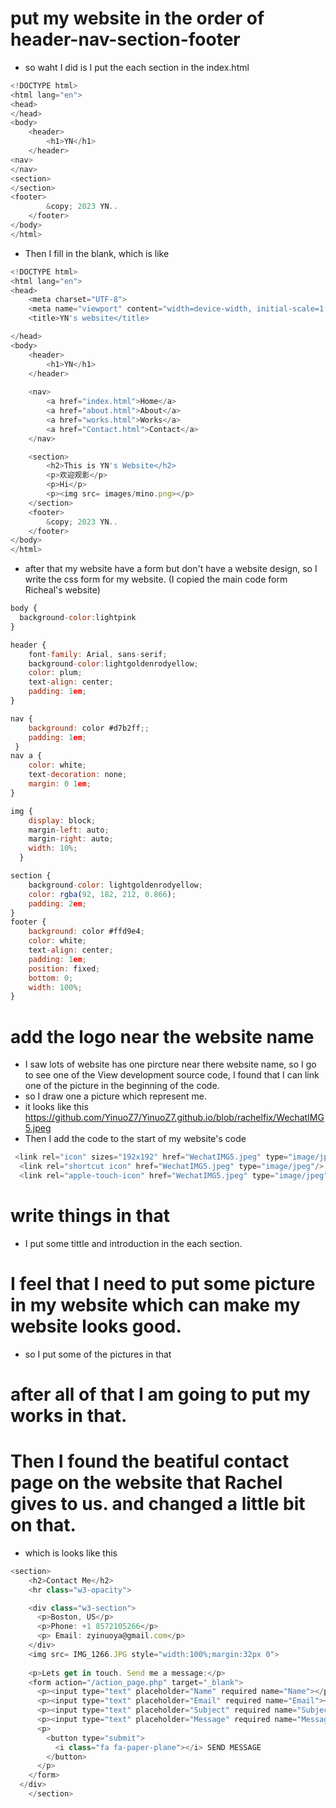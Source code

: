 # put my website in the order of header-nav-section-footer
- so waht I did is I put the each section in the index.html
``` javascript
<!DOCTYPE html>
<html lang="en">
<head>
</head>
<body>
    <header>
        <h1>YN</h1>
    </header>
<nav>
</nav>
<section>
</section>
<footer>
        &copy; 2023 YN..
    </footer>
</body>
</html>
```
- Then I fill in the blank, which is like
```javascript
<!DOCTYPE html>
<html lang="en">
<head>
    <meta charset="UTF-8">
    <meta name="viewport" content="width=device-width, initial-scale=1.0">
    <title>YN's website</title>

</head>
<body>
    <header>
        <h1>YN</h1>
    </header>
    
    <nav>
        <a href="index.html">Home</a>
        <a href="about.html">About</a>
        <a href="works.html">Works</a>
        <a href="Contact.html">Contact</a>
    </nav>

    <section>
        <h2>This is YN's Website</h2>
        <p>欢迎观影</p>
        <p>Hi</p>
        <p><img src= images/mino.png></p>
    </section>
    <footer>
        &copy; 2023 YN..
    </footer>
</body>
</html>
```
- after that my website have a form but don't have a website design, so I write the css form for my website.
(I copied the main code form Richeal's website)
```javascript
body {
  background-color:lightpink
}

header {
    font-family: Arial, sans-serif;
    background-color:lightgoldenrodyellow;
    color: plum;
    text-align: center;
    padding: 1em;
}

nav {
    background: color #d7b2ff;;
    padding: 1em;
 }
nav a {
    color: white;
    text-decoration: none;
    margin: 0 1em;
}

img {
    display: block;
    margin-left: auto;
    margin-right: auto;
    width: 10%;
  }

section {
    background-color: lightgoldenrodyellow;
    color: rgba(92, 182, 212, 0.866);
    padding: 2em;
}
footer {
    background: color #ffd9e4;
    color: white;
    text-align: center;
    padding: 1em;
    position: fixed;
    bottom: 0;
    width: 100%;
}
```

# add the logo near the website name
- I saw lots of website has one pircture near there website name, so I go to see one of the View development source code, I found that I can link one of the picture in the beginning of the code.
- so I draw one a picture which represent me.
- it looks like this 
https://github.com/YinuoZ7/YinuoZ7.github.io/blob/rachelfix/WechatIMG5.jpeg
- Then I add the code to the start of my website's code
```javascript
 <link rel="icon" sizes="192x192" href="WechatIMG5.jpeg" type="image/jpeg"/>
  <link rel="shortcut icon" href="WechatIMG5.jpeg" type="image/jpeg"/>
  <link rel="apple-touch-icon" href="WechatIMG5.jpeg" type="image/jpeg"/>
```

# write things in that 
- I put some tittle and introduction in the each section. 

# I feel that I need to put some picture in my website which can make my website looks good.
- so I put some of the pictures in that

# after all of that I am going to put my works in that.

# Then I found the beatiful contact page on the website that Rachel gives to us. and changed a little bit on that.
- which is looks like this 
```javascript
<section>
    <h2>Contact Me</h2>
    <hr class="w3-opacity">

    <div class="w3-section">
      <p>Boston, US</p>
      <p>Phone: +1 8572105266</p>
      <p> Email: zyinuoya@gmail.com</p>
    </div>
    <img src= IMG_1266.JPG style="width:100%;margin:32px 0">
   
    <p>Lets get in touch. Send me a message:</p>
    <form action="/action_page.php" target="_blank">
      <p><input type="text" placeholder="Name" required name="Name"></p>
      <p><input type="text" placeholder="Email" required name="Email"></p>
      <p><input type="text" placeholder="Subject" required name="Subject"></p>
      <p><input type="text" placeholder="Message" required name="Message"></p>
      <p>
        <button type="submit">
          <i class="fa fa-paper-plane"></i> SEND MESSAGE
        </button>
      </p>
    </form>
  </div>  
    </section>
```
